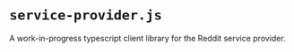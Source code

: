 # `service-provider.js`

A work-in-progress typescript client library for the Reddit service provider.
